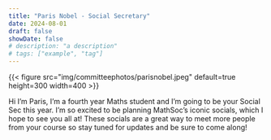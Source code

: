 ```yaml
---
title: "Paris Nobel - Social Secretary"
date: 2024-08-01
draft: false
showDate: false
# description: "a description"
# tags: ["example", "tag"]
---
```

{{< figure src="img/committeephotos/parisnobel.jpeg" default=true height=300 width=400 >}}

Hi I’m Paris, I’m a fourth year Maths student and I’m going to be your Social Sec this year. I’m so excited to be planning MathSoc’s iconic socials, which I hope to see you all at! These socials are a great way to meet more people from your course so stay tuned for updates and be sure to come along!
